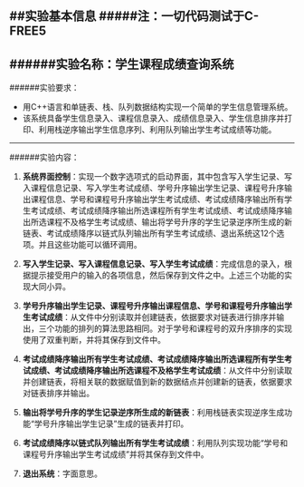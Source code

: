 ##实验基本信息
#####注：一切代码测试于C-FREE5
---
######实验名称：学生课程成绩查询系统
---
######实验要求：
- 用C++语言和单链表、栈、队列数据结构实现一个简单的学生信息管理系统。
- 该系统具备学生信息录入、课程信息录入、成绩信息录入、学生信息排序并打印、利用栈逆序输出学生信息序列、利用队列输出学生考试成绩等功能。
---
######实验内容：
1) **系统界面控制**：实现一个数字选项式的启动界面，其中包含写入学生记录、写入课程信息记录、写入学生考试成绩、学号升序输出学生记录、课程号升序输出课程信息、学号和课程号升序输出学生考试成绩、考试成绩降序输出所有学生考试成绩、考试成绩降序输出所选课程所有学生考试成绩、考试成绩降序输出所选课程不及格学生考试成绩、输出将学号升序的学生记录逆序所生成的新链表、考试成绩降序以链式队列输出所有学生考试成绩、退出系统这12个选项。并且这些功能可以循环调用。

2) **写入学生记录、写入课程信息记录、写入学生考试成绩**：完成信息的录入，根据提示接受用户的输入的各项信息，然后保存到文件之中。上述三个功能的实现大同小异。
3) **学号升序输出学生记录、课程号升序输出课程信息、学号和课程号升序输出学生考试成绩**：从文件中分别读取并创建链表，依据要求对链表进行排序并输出，三个功能的排列的算法思路相同。对于学号和课程号的双升序排序的实现使用了双重判断，并将其保存到文件中。
4) **考试成绩降序输出所有学生考试成绩、考试成绩降序输出所选课程所有学生考试成绩、考试成绩降序输出所选课程不及格学生考试成绩**：从文件中分别读取并创建链表，将相关联的数据赋值到新的数据结点并创建新的链表，依据要求对链表排序并输出。
5) **输出将学号升序的学生记录逆序所生成的新链表**：利用栈链表实现逆序生成功能“学号升序输出学生记录”生成的链表并打印。
6) **考试成绩降序以链式队列输出所有学生考试成绩**：利用队列实现功能“学号和课程号升序输出学生考试成绩”并将其保存到文件中。
7) **退出系统**：字面意思。